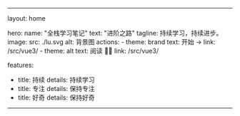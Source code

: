 ---

layout: home

hero:
  name: "全栈学习笔记"
  text: "进阶之路"
  tagline: 持续学习，持续进步。
  image: 
    src: ./lu.svg
    alt: 背景图
  actions:
    - theme: brand
      text: 开始 →
      link: /src/vue3/
    - theme: alt
      text: 阅读 🧑‍💻
      link: /src/vue3/
      
features:
  - title: 持续
    details: 持续学习
  - title: 专注
    details: 保持专注
  - title: 好奇
    details: 保持好奇
---
